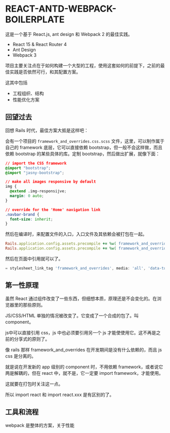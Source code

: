 # REACT-ANTD-WEBPACK-BOILERPLATE

这是一个基于 React.js, ant design 和 Webpack 2 的最佳实践。

- React 15 & React Router 4
- Ant Design
- Webpack 3

项目主要关注点在于如何构建一个大型的工程，使用这套如何的前提下，之前的最佳实践是否依然可行，和其配置方案。

这其中包括

- 工程组织、结构
- 性能优化方案


## 回望过去

回想 Rails 时代，最佳方案大抵是这样吧：

会有一个项目的 `framework_and_overrides.css.scss` 文件，这里，可以制作属于自己的 framework 底层，它可以直接依赖 bootstrap，但一般不会这样做，而且依赖 bootstrap 的某些具体的库。定制 bootstrap，然后做出扩展，就像下面：


``` css
// import the CSS framework
@import "bootstrap";
@import "jasny-bootstrap";

// make all images responsive by default
img {
  @extend .img-responsijve;
  margin: 0 auto;
}

// override for the 'Home' navigation link
.navbar-brand {
  font-size: inherit;
}
```

然后在编译时，来配置文件的入口，入口文件及其依赖会被打包在一起。

``` ruby
Rails.application.config.assets.precompile += %w( framework_and_overrides.css app_mobile.css app_admin.css app_error.css )
Rails.application.config.assets.precompile += %w( framework_and_overrides.js app_mobile.js app_admin.js )
```

然后在页面中引用就可以了。

``` js
= stylesheet_link_tag 'framework_and_overrides', media: 'all', 'data-turbolinks-track' => true
```

## 第一性原理

虽然 React 通过组件改变了一些东西，但细想本质，原理还是不会变化的。在浏览器里的那些原则。


JS/CSS/HTML 单独的情况被改变了。它变成了一个合成的包了。叫 component。

js中可以直接引用 css，js 中也必须要引用另一个 js 才能使使用它。这不再是之前的分享式的原则了。

像 rails 那样 framework_and_overrides 在开发期间是没有什么依赖的，而且 js css 是分离的。

就是说在开发新的 app 级别的 component 时，不用依赖 framework，或者说它两是解耦的，但在 react 中，就不是，它一定要 import framework，才能使用。

这就要在打包时关注这一点。

所以 import react 和 import react.xxx 是有区别的了。


## 工具和流程

webpack 是整体的方案，关于性能

